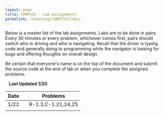```yaml
---
layout: page
title: COMP152 - Lab Assignments
permalink: /teaching/COMP152/labs/
---
```


Below is a master list of the lab assignments. Labs are to be done in pairs. Every 30 minutes or every problem, whichever comes first, pairs should switch who is driving and who is navigating. Recall that the driver is typing code and generally doing to programming while the navigator is looking for bugs and offering thoughts on overall design.

Be certain that everyone's name is on the top of the document and submit the source code at the end of lab or when you complete the assigned problems.

&nbsp;&nbsp;&nbsp;**Last Updated 1/20**


| Date | | Problems |
|:----: | :----: | :----: |
|1/22  | | R-1.3,C-1.21,24,25 |
| | | | | |
